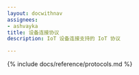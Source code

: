 ```yaml
---
layout: docwithnav
assignees:
- ashvayka
title: 设备连接协议
description: IoT 设备连接支持的 IoT 协议

---
```


{% include docs/reference/protocols.md %}